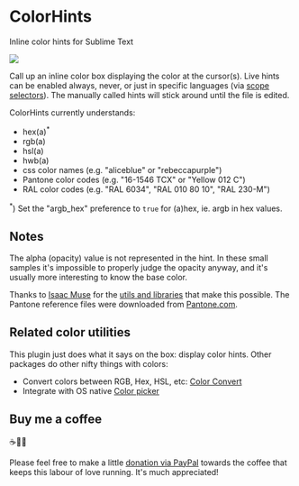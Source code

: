 # ColorHints
Inline color hints for Sublime Text

![](https://raw.githubusercontent.com/braver/ColorHints/master/Colors.gif)

Call up an inline color box displaying the color at the cursor(s). Live hints can be enabled always, never, or just in specific languages (via [scope selectors](https://www.sublimetext.com/docs/3/selectors.html)). The manually called hints will stick around until the file is edited.

ColorHints currently understands:

- hex(a)<sup>*</sup>
- rgb(a)
- hsl(a)
- hwb(a)
- css color names (e.g. "aliceblue" or "rebeccapurple")
- Pantone color codes (e.g. "16-1546 TCX" or "Yellow 012 C")
- RAL color codes (e.g. "RAL 6034", "RAL 010 80 10", "RAL 230-M")

<sup>*</sup>) Set the "argb_hex" preference to `true` for (a)hex, ie. argb in hex values.

## Notes

The alpha (opacity) value is not represented in the hint. In these small samples it's impossible to properly judge the opacity anyway, and it's usually more interesting to know the base color. 

Thanks to [Isaac Muse](https://github.com/facelessuser) for the [utils and libraries](https://github.com/facelessuser/ColorHelper) that make this possible. The Pantone reference files were downloaded from [Pantone.com](https://www.pantone.com).

## Related color utilities

This plugin just does what it says on the box: display color hints. Other packages do other nifty things with colors:

- Convert colors between RGB, Hex, HSL, etc: [Color Convert](https://packagecontrol.io/packages/Color%20Convert)
- Integrate with OS native [Color picker](https://packagecontrol.io/packages/ColorPicker)

## Buy me a coffee 

☕️👌🏻

Please feel free to make a little [donation via PayPal](https://paypal.me/koenlageveen) towards the coffee that keeps this labour of love running. It's much appreciated!
